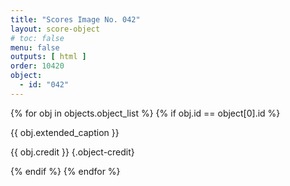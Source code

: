 ```yaml
---
title: "Scores Image No. 042"
layout: score-object
# toc: false
menu: false
outputs: [ html ]
order: 10420
object:
  - id: "042"
---
```


{% for obj in objects.object_list %}
{% if obj.id == object[0].id %}

{{ obj.extended_caption }}

{{ obj.credit }} {.object-credit}

{% endif %}
{% endfor %}
